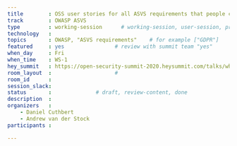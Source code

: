 ```yaml
---
title        : OSS user stories for all ASVS requirements that people can download and use
track        : OWASP ASVS
type         : working-session      # working-session, user-session, product-session
technology   :
topics       : OWASP, "ASVS requirements"    # for example ["GDPR"]
featured     : yes                # review with summit team "yes"
when_day     : Fri
when_time    : WS-1
hey_summit   : https://open-security-summit-2020.heysummit.com/talks/what-owasp-toolsprojects-we-already-have-and-what-are-we-missing-to-deliver-secure-devops-pipelines/
room_layout  :                    #
room_id      :
session_slack: 
status       :              # draft, review-content, done
description  :
organizers   :
    - Daniel Cuthbert 
    - Andrew van der Stock
participants :

---
```

